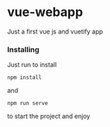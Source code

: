 # vue-webapp

Just a first vue js and vuetify app

### Installing
Just run to install
```
npm install
```
and
```
npm run serve
```

 to start the project and enjoy
